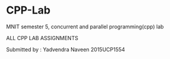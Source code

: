# CPP-Lab
MNIT semester 5, concurrent and parallel programming(cpp) lab

ALL CPP LAB ASSIGNMENTS 

Submitted by : 
  Yadvendra Naveen 
  2015UCP1554 

